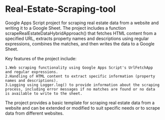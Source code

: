 # Real-Estate-Scraping-tool
 Google Apps Script project for scraping real estate data from a website and writing it to a Google Sheet. The project includes a function scrapeRealEstateDataHybridApproach() that fetches HTML content from a specified URL, extracts property names and descriptions using regular expressions, combines the matches, and then writes the data to a Google Sheet.

Key features of the project include:

    1.Web scraping functionality using Google Apps Script's UrlFetchApp and regular expressions.
    2.Handling of HTML content to extract specific information (property names and descriptions).
    3.Logging using Logger.log() to provide information about the scraping process, including error messages if no matches are found or no data is available to write to the sheet.

The project provides a basic template for scraping real estate data from a website and can be extended or modified to suit specific needs or to scrape data from different websites.

